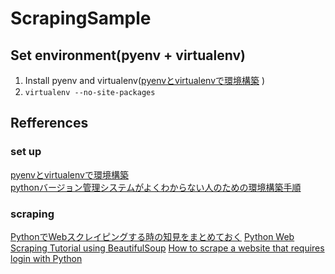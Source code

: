 # ScrapingSample

## Set environment(pyenv + virtualenv)
1. Install pyenv and virtualenv([pyenvとvirtualenvで環境構築](https://qiita.com/Kodaira_/items/feadfef9add468e3a85b)
)
2. `virtualenv --no-site-packages`

## Refferences
### set up
[pyenvとvirtualenvで環境構築](https://qiita.com/Kodaira_/items/feadfef9add468e3a85b)  
[pythonバージョン管理システムがよくわからない人のための環境構築手順](https://qiita.com/clutter/items/67709680660c07fd0f62)
### scraping
[PythonでWebスクレイピングする時の知見をまとめておく](http://vaaaaaanquish.hatenablog.com/entry/2017/06/25/202924)
[Python Web Scraping Tutorial using BeautifulSoup](https://www.dataquest.io/blog/web-scraping-tutorial-python/)
[How to scrape a website that requires login with Python](http://kazuar.github.io/scraping-tutorial/)